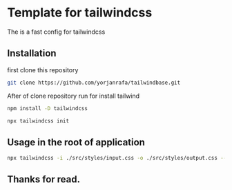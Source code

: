 # Template for tailwindcss

The is a fast config for tailwindcss

## Installation

first clone this repository
```sh
git clone https://github.com/yorjanrafa/tailwindbase.git
```

After of clone repository run for install tailwind

```bash
npm install -D tailwindcss

npx tailwindcss init
```

## Usage in the root of application

```sh
npx tailwindcss -i ./src/styles/input.css -o ./src/styles/output.css --watch                                          
```

## Thanks for read.